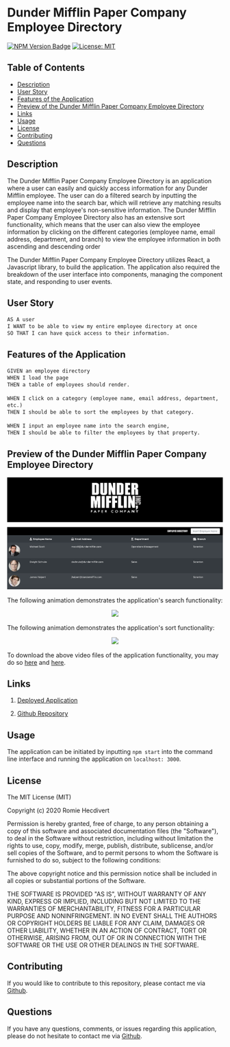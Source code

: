 # Dunder Mifflin Paper Company Employee Directory

[![NPM Version Badge](https://badge.fury.io/js/%40angular%2Fcore.svg)](https://badge.fury.io/js/%40angular%2Fcore) [![License: MIT](https://img.shields.io/badge/License-MIT-yellow.svg)](https://opensource.org/licenses/MIT)

## Table of Contents

- [Description](#description)
- [User Story](#user-story)
- [Features of the Application](#features-of-the-application)
- [Preview of the Dunder Mifflin Paper Company Employee Directory](#preview-of-the-dunder-mifflin-paper-company-employee-directory)
- [Links](#links)
- [Usage](#usage)
- [License](#license)
- [Contributing](#contributing)
- [Questions](#questions)

## Description

The Dunder Mifflin Paper Company Employee Directory is an application where a user can easily and quickly access information for any Dunder Mifflin employee. The user can do a filtered search by inputting the employee name into the search bar, which will retrieve any matching results and display that employee's non-sensitive information. The Dunder Mifflin Paper Company Employee Directory also has an extensive sort functionality, which means that the user can also view the employee information by clicking on the different categories (employee name, email address, department, and branch) to view the employee information in both ascending and descending order

The Dunder Mifflin Paper Company Employee Directory utilizes React, a Javascript library, to build the application. The application also required the breakdown of the user interface into components, managing the component state, and responding to user events.

## User Story

```
AS A user
I WANT to be able to view my entire employee directory at once
SO THAT I can have quick access to their information.
```

## Features of the Application

```
GIVEN an employee directory
WHEN I load the page
THEN a table of employees should render.

WHEN I click on a category (employee name, email address, department, etc.)
THEN I should be able to sort the employees by that category.

WHEN I input an employee name into the search engine,
THEN I should be able to filter the employees by that property.
```

## Preview of the Dunder Mifflin Paper Company Employee Directory

![Dunder Mifflin Paper Company Employee Directory Homepage](assets/images/employeeDirectoryHomepage.png)

The following animation demonstrates the application's search functionality:

<p align="center">
  <img src="https://github.com/rh9891/DunderMifflinPaperCompanyEmployeeDirectory/blob/master/assets/videos/employeeDirectorySearchFunctionality.gif">
</p>

The following animation demonstrates the application's sort functionality:

<p align="center">
  <img src="https://github.com/rh9891/DunderMifflinPaperCompanyEmployeeDirectory/blob/master/assets/videos/employeeDirectorySortFunctionality.gif">
</p>

To download the above video files of the application functionality, you may do so [here](https://github.com/rh9891/DunderMifflinPaperCompanyEmployeeDirectory/blob/master/assets/videos/employeeDirectorySearchFunctionality.mp4) and [here](https://github.com/rh9891/DunderMifflinPaperCompanyEmployeeDirectory/blob/master/assets/videos/employeeDirectorySortFunctionality.mp4).

## Links

1. [Deployed Application](https://dunder-mifflin-directory.herokuapp.com/)

2. [Github Repository](https://github.com/rh9891/DunderMifflinPaperCompanyEmployeeDirectory)

## Usage

The application can be initiated by inputting `npm start` into the command line interface and running the application on `localhost: 3000`.

## License

The MIT License (MIT)

Copyright (c) 2020 Romie Hecdivert

Permission is hereby granted, free of charge, to any person obtaining a copy of this software and associated documentation files (the "Software"), to deal in the Software without restriction, including without limitation the rights to use, copy, modify, merge, publish, distribute, sublicense, and/or sell copies of the Software, and to permit persons to whom the Software is furnished to do so, subject to the following conditions:

The above copyright notice and this permission notice shall be included in all copies or substantial portions of the Software.

THE SOFTWARE IS PROVIDED "AS IS", WITHOUT WARRANTY OF ANY KIND, EXPRESS OR IMPLIED, INCLUDING BUT NOT LIMITED TO THE WARRANTIES OF MERCHANTABILITY, FITNESS FOR A PARTICULAR PURPOSE AND NONINFRINGEMENT. IN NO EVENT SHALL THE AUTHORS OR COPYRIGHT HOLDERS BE LIABLE FOR ANY CLAIM, DAMAGES OR OTHER LIABILITY, WHETHER IN AN ACTION OF CONTRACT, TORT OR OTHERWISE, ARISING FROM, OUT OF OR IN CONNECTION WITH THE SOFTWARE OR THE USE OR OTHER DEALINGS IN THE SOFTWARE.

## Contributing

If you would like to contribute to this repository, please contact me via [Github](https://github.com/rh9891).

## Questions

If you have any questions, comments, or issues regarding this application, please do not hesitate to contact me via [Github](https://github.com/rh9891).
